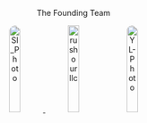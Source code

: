 <p align="center" class="open-sans-fontstyle">The Founding Team</p>
<p align="center">
   <tr>
      <td>
         <a href="https://www.linkedin.com/in/sunilingle/" target="_blank">
            <img title="Lead Engineer" style="border-radius:50%" width="20%" alt="SI_Photo" src="https://github.com/user-attachments/assets/938dcada-663f-48d3-8a12-acf4a028dacb" />
         </a>
      </td>
      <td>
         <img class="crossRotate" width="20%" alt="rushourllc" src="https://github.com/user-attachments/assets/75be8f4d-a5b8-456f-b0fe-4b091d6e604e" />   
      </td>
      <td>
         <a href="https://www.linkedin.com/in/yunlijessica/" target="_blank">
           <img title="Mobile Engineer" style="border-radius:50%" width="20%" alt="YL-Photo" src="https://github.com/user-attachments/assets/300d81a2-ef25-491c-8192-197b25d442de" />
         </a>
      </td>
   </tr>
</p>



   

  


